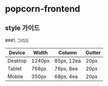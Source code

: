# popcorn-frontend

## style 가이드

###1. 그리드

Device | Width | Column | Gutter
-------|--------|--------|---------
Desktop | 1240px | 85px, 12ea | 20px
Tablet | 768px | 76px, 8ea | 20px
Mobile | 350px | 68px, 4ea | 20px
